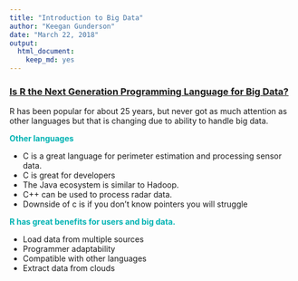 ```yaml
---
title: "Introduction to Big Data"
author: "Keegan Gunderson"
date: "March 22, 2018"
output: 
  html_document: 
    keep_md: yes
---
```




### <b>[Is R the Next Generation Programming Language for Big Data?](https://www.smartdatacollective.com/r-next-generation-programming-language-big-data/)</b>

R has been popular for about 25 years, but never got as much attention as other
languages but that is changing due to ability to handle big data.

<span style="color:#00b3b3"><b>Other languages</b></span>


*	C is a great language for perimeter estimation and processing sensor data.
*	C is great for developers 
*	The Java ecosystem is similar to Hadoop.
*	C++ can be used to process radar data.
*	Downside of c is if you don’t know pointers you will struggle

<span style="color:#00b3b3"><b>R has great benefits for users and big data.</b></span>

* Load data from  multiple sources 
*	Programmer adaptability 
*	Compatible with other languages 
*	Extract data from clouds 



